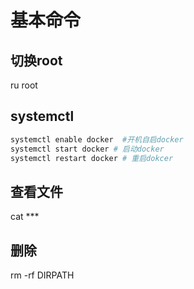 # 基本命令

## 切换root

ru root

## systemctl

```bash
systemctl enable docker  #开机自启docker
systemctl start docker # 启动docker
systemctl restart docker # 重启dokcer
```

## 查看文件

cat ***

## 删除

rm -rf DIRPATH
